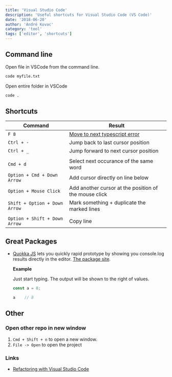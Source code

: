 ```yaml
---
title: 'Visual Studio Code'
description: 'Useful shortcuts for Visual Studio Code (VS Code)'
date: '2018-06-20'
author: 'André Kovac'
category: 'tool'
tags: ['editor', 'shortcuts']
---
```


## Command line

Open file in VSCode from the command line.

```bash
code myfile.txt
```

Open entire folder in VSCode

```bash
code .
```

## Shortcuts

| Command  | Result  |
| -------- | ------- |
| `F 8` | [Move to next typescript error](https://johnpapa.net/refactoring-with-visual-studio-code/) |
| `Ctrl + -` | Jump back to last cursor position |
| `Ctrl + _` | Jump forward to next cursor position |
|||
| `Cmd + d`  | Select next occurance of the same word |
| `Option + Cmd + Down Arrow`  | Add cursor directly on line below |
| `Option + Mouse Click`  | Add another cursor at the position of the mouse click |
| `Shift + Option + Down Arrow`  | Mark something + duplicate the marked lines |
|||
| `Option + Shift + Down Arrow`  | Copy line |

## Great Packages

- [Quokka JS](https://quokkajs.com/) lets you quickly rapid prototype by showing you console.log results directly in the editor. [The package site](https://marketplace.visualstudio.com/items?itemName=WallabyJs.quokka-vscode).

    **Example**

    Just start typing. The output will be shown to the right of values.

    ```js
    const a = 8;

    a    // 8
    ```

## Other

### Open other repo in new window

1. `Cmd + Shift + n` to open a new window.
2. `File -> Open` to open the project

### Links

- [Refactoring with Visual Studio Code](https://johnpapa.net/refactoring-with-visual-studio-code/)